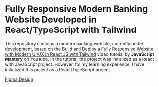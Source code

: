 # Fully Responsive Modern Banking Website Developed in React/TypeScript with Tailwind

This repository contains a modern banking website, currently under development, based on the [Build and Deploy a Fully Responsive Website with Modern UI/UX in React JS with Tailwind](https://www.youtube.com/watch?v=_oO4Qi5aVZs&t=2787s) video tutorial by **JavaScript Mastery** on YouTube. In the tutorial, the project was initialized as a React with JavaScript project. However, for my learning experience, I have initialized this project as a React/TypeScript project.

[Figma Design](https://www.figma.com/file/bUGIPys15E78w9bs1l4tgS/HooBank?node-id=310%3A485)
